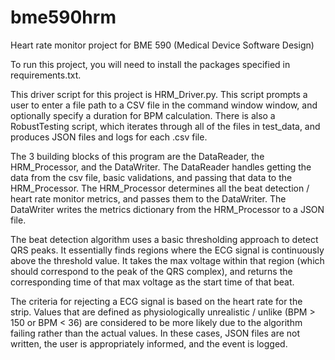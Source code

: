 # bme590hrm
Heart rate monitor project for BME 590 (Medical Device Software Design)

To run this project, you will need to install the packages specified in requirements.txt.

This driver script for this project is HRM_Driver.py. This script prompts a user to enter a file path to a CSV file in the command window window, and optionally specify a duration for BPM calculation. There is also a RobustTesting script, which iterates through all of the files in test_data, and produces JSON files and logs for each .csv file. 

The 3 building blocks of this program are the DataReader, the HRM_Processor, and the DataWriter.
The DataReader handles getting the data from the csv file, basic validations, and passing that data to the HRM_Processor.
The HRM_Processor determines all the beat detection / heart rate monitor metrics, and passes them to the DataWriter.
The DataWriter writes the metrics dictionary from the HRM_Processor to a JSON file.

The beat detection algorithm uses a basic thresholding approach to detect QRS peaks. It essentially finds regions where the ECG signal is continuously above the threshold value. It takes the max voltage within that region (which should correspond to the peak of the QRS complex), and returns the corresponding time of that max voltage as the start time of that beat.

The criteria for rejecting a ECG signal is based on the heart rate for the strip. Values that are defined as physiologically unrealistic / unlike (BPM > 150 or BPM < 36) are considered to be more likely due to the algorithm failing rather than the actual values. In these cases, JSON files are not written, the user is appropriately informed, and the event is logged. 
